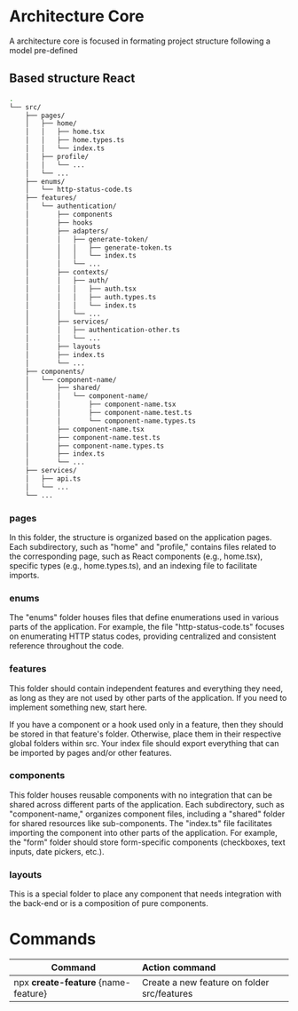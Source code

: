 # Architecture Core

A architecture core is focused in formating project structure following a model pre-defined

## Based structure React

```bash
.
└── src/
    ├── pages/
    │   ├── home/
    │   │   ├── home.tsx
    │   │   ├── home.types.ts
    │   │   └── index.ts
    │   ├── profile/
    │   │   └── ...
    │   └── ...
    ├── enums/
    │   └── http-status-code.ts
    ├── features/
    │   └── authentication/
    │       ├── components
    │       ├── hooks
    │       ├── adapters/
    │       │   ├── generate-token/
    │       │   │   ├── generate-token.ts
    │       │   │   └── index.ts
    │       │   └── ...
    │       ├── contexts/
    │       │   ├── auth/
    │       │   │   ├── auth.tsx
    │       │   │   ├── auth.types.ts
    │       │   │   └── index.ts
    │       │   └── ...
    │       ├── services/
    │       │   ├── authentication-other.ts
    │       │   └── ...
    │       ├── layouts
    │       ├── index.ts
    │       └── ...
    ├── components/
    │   └── component-name/
    │       ├── shared/
    │       │   └── component-name/
    │       │       ├── component-name.tsx
    │       │       ├── component-name.test.ts
    │       │       └── component-name.types.ts
    │       ├── component-name.tsx
    │       ├── component-name.test.ts
    │       ├── component-name.types.ts
    │       ├── index.ts
    │       └── ...
    ├── services/
    │   ├── api.ts
    │   └── ...
    └── ...

```

### pages

In this folder, the structure is organized based on the application pages. Each subdirectory, such as "home" and "profile," contains files related to the corresponding page, such as React components (e.g., home.tsx), specific types (e.g., home.types.ts), and an indexing file to facilitate imports.

### enums

The "enums" folder houses files that define enumerations used in various parts of the application. For example, the file "http-status-code.ts" focuses on enumerating HTTP status codes, providing centralized and consistent reference throughout the code.

### features

This folder should contain independent features and everything they need, as long as they are not used by other parts of the application. If you need to implement something new, start here.

If you have a component or a hook used only in a feature, then they should be stored in that feature's folder. Otherwise, place them in their respective global folders within src. Your index file should export everything that can be imported by pages and/or other features.

### components

This folder houses reusable components with no integration that can be shared across different parts of the application. Each subdirectory, such as "component-name," organizes component files, including a "shared" folder for shared resources like sub-components. The "index.ts" file facilitates importing the component into other parts of the application. For example, the "form" folder should store form-specific components (checkboxes, text inputs, date pickers, etc.).

### layouts

This is a special folder to place any component that needs integration with the back-end or is a composition of pure components.

# Commands

| Command                               | Action command                              |
| ------------------------------------- | :------------------------------------------ |
| npx **create-feature** {name-feature} | Create a new feature on folder src/features |
